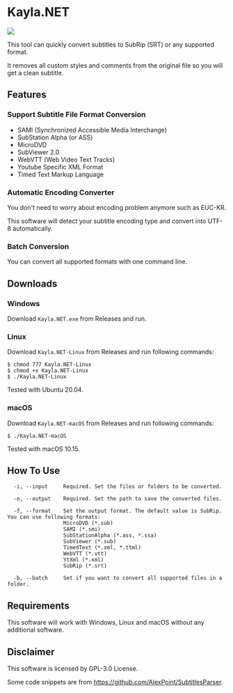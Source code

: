 # Kayla.NET
<p>
    <a href="https://github.com/Cryental/SRTSubtitleConverter/blob/master/LICENSE" alt="License">
        <img src="https://img.shields.io/github/license/Cryental/SRTSubtitleConverter" /></a>
</p>

This tool can quickly convert subtitles to SubRip (SRT) or any supported format.

It removes all custom styles and comments from the original file so you will get a clean subtitle.

## Features

### Support Subtitle File Format Conversion
- SAMI (Synchronized Accessible Media Interchange)
- SubStation Alpha (or ASS)
- MicroDVD
- SubViewer 2.0
- WebVTT (Web Video Text Tracks)
- Youtube Specific XML Format
- Timed Text Markup Language

### Automatic Encoding Converter 
You don't need to worry about encoding problem anymore such as EUC-KR.

This software will detect your subtitle encoding type and convert into UTF-8 automatically.

### Batch Conversion
You can convert all supported formats with one command line.

## Downloads

### Windows
Download `Kayla.NET.exe` from Releases and run.

### Linux
Download `Kayla.NET-Linux` from Releases and run following commands:
```
$ chmod 777 Kayla.NET-Linux
$ chmod +x Kayla.NET-Linux
$ ./Kayla.NET-Linux
```
Tested with Ubuntu 20.04.

### macOS
Download `Kayla.NET-macOS` from Releases and run following commands:
```
$ ./Kayla.NET-macOS
```
Tested with macOS 10.15.

## How To Use
```
  -i, --input     Required. Set the files or folders to be converted.

  -o, --output    Required. Set the path to save the converted files.

  -f, --format    Set the output format. The default value is SubRip. You can use following formats:
                  MicroDVD (*.sub)
                  SAMI (*.smi)
                  SubStationAlpha (*.ass, *.ssa)
                  SubViewer (*.sub)
                  TimedText (*.xml, *.ttml)
                  WebVTT (*.vtt)
                  YtXml (*.xml)
                  SubRip (*.srt)

  -b, --batch     Set if you want to convert all supported files in a folder.
```

## Requirements
This software will work with Windows, Linux and macOS without any additional software.

## Disclaimer
This software is licensed by GPL-3.0 License.

Some code snippets are from https://github.com/AlexPoint/SubtitlesParser.
